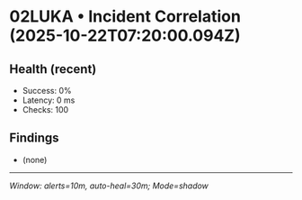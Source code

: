 # 02LUKA • Incident Correlation (2025-10-22T07:20:00.094Z)

## Health (recent)
- Success: 0%
- Latency: 0 ms
- Checks: 100

## Findings
- (none)

---
_Window: alerts=10m, auto-heal=30m; Mode=shadow_